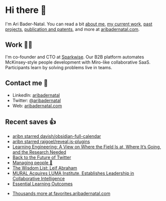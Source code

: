 # Hi there  👋

I'm Ari Bader-Natal. You can read a bit [about me](https://aribadernatal.com), [my current work](https://aribadernatal.com/projects/Sparkwise/), [past projects](https://aribadernatal.com/projects/), [publication and patents](https://aribadernatal.com/publications), and more at [aribadernatal.com](https://aribadernatal.com).

## Work  👨‍💻

I'm co-founder and CTO at [Sparkwise](https://sparkwise.co). Our B2B platform automates McKinsey-style people development with Miro-like collaborative SaaS. Participants learn by solving problems live in teams.

## Contact me  💬 

- LinkedIn: [aribadernatal](https://linkedin.com/in/aribadernatal)
- Twitter: [@aribadernatal](https://twitter.com/aribadernatal)
- Web: [aribadernatal.com](https://aribadernatal.com)

## Recent saves  👍

<!--START_SECTION:feed-->
* [aribn starred davish&#x2F;obsidian-full-calendar](https:&#x2F;&#x2F;favorites.aribadernatal.com&#x2F;github-favorites&#x2F;2022&#x2F;04&#x2F;aribn-starred-davish-obsidian-full-calendar&#x2F;)
* [aribn starred rajgoel&#x2F;reveal.js-plugins](https:&#x2F;&#x2F;favorites.aribadernatal.com&#x2F;github-favorites&#x2F;2022&#x2F;04&#x2F;aribn-starred-rajgoel-reveal-js-plugins&#x2F;)
* [Learning Engineering: A View on Where the Field Is at, Where It’s Going, and the Research Needed](https:&#x2F;&#x2F;favorites.aribadernatal.com&#x2F;pocket-favorites&#x2F;2022&#x2F;04&#x2F;learning-engineering-a-view-on-where-the-field-is-at-where-its-going-and-the-research-needed&#x2F;)
* [Back to the Future of Twitter](https:&#x2F;&#x2F;favorites.aribadernatal.com&#x2F;pocket-favorites&#x2F;2022&#x2F;04&#x2F;back-to-the-future-of-twitter&#x2F;)
* [Managing people 🤯](https:&#x2F;&#x2F;favorites.aribadernatal.com&#x2F;pocket-favorites&#x2F;2022&#x2F;04&#x2F;managing-people-%f0%9f%a4%af&#x2F;)
* [The Wisdom List: Leif Abraham](https:&#x2F;&#x2F;favorites.aribadernatal.com&#x2F;pocket-favorites&#x2F;2022&#x2F;04&#x2F;the-wisdom-list-leif-abraham&#x2F;)
* [MURAL Acquires LUMA Institute, Establishes Leadership in Collaborative Intelligence](https:&#x2F;&#x2F;favorites.aribadernatal.com&#x2F;pocket-favorites&#x2F;2022&#x2F;04&#x2F;mural-acquires-luma-institute-establishes-leadership-in-collaborative-intelligence&#x2F;)
* [Essential Learning Outcomes](https:&#x2F;&#x2F;favorites.aribadernatal.com&#x2F;pocket-favorites&#x2F;2022&#x2F;04&#x2F;essential-learning-outcomes&#x2F;)
<!--END_SECTION:feed-->
* [Thousands more at favorites.aribadernatal.com](https://favorites.aribadernatal.com)
